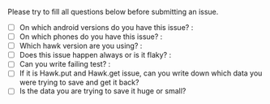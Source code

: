 Please try to fill all questions below before submitting an issue.

- [ ] On which android versions do you have this issue? :
- [ ] On which phones do you have this issue? :
- [ ] Which hawk version are you using? :
- [ ] Does this issue happen always or is it flaky? :
- [ ] Can you write failing test? :
- [ ] If it is Hawk.put and Hawk.get issue, can you write down which data you were trying to save and get it back?
- [ ] Is the data you are trying to save it huge or small?